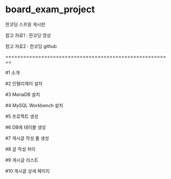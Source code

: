 # board_exam_project
한코딩 스프링 게시판 

참고 자료1 : 한코딩 영상

참고 자료2 : 한코딩 github

========================================================


#1 소개

#2 인텔리제이 설치

#3 MariaDB 설치

#4 MySQL Workbench 설치

#5 프로젝트 생성 

#6 DB에 테이블 생성 

#7 게시글 작성 폼 생성

#8 글 작성 처이

#9 게시글 리스트

#10 게시글 상세 페이지
